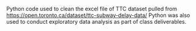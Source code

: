 Python code used to clean the excel file of TTC dataset pulled from https://open.toronto.ca/dataset/ttc-subway-delay-data/ 
Python was also used to conduct exploratory data analysis as part of class deliverables.
